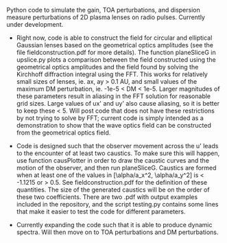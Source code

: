 Python code to simulate the gain, TOA perturbations, and dispersion measure perturbations of 2D plasma lenses on radio pulses. Currently under development.

- Right now, code is able to construct the field for circular and elliptical Gaussian lenses based on the geometrical optics amplitudes (see the file fieldconstruction.pdf for more details). The function planeSliceG in upslice.py plots a comparison between the field constructed using the geometrical optics amplitudes and the field found by solving the Kirchhoff diffraction integral using the FFT. This works for relatively small sizes of lenses, ie. ax, ay > 0.1 AU, and small values of the maximum DM perturbation, ie. -1e-5 < DM < 1e-5. Larger magnitudes of these parameters result in aliasing in the FFT solution for reasonable grid sizes. Large values of ux' and uy' also cause aliasing, so it is better to keep these < 5. Will post code that does not have these restrictions by not trying to solve by FFT; current code is simply intended as a demonstration to show that the wave optics field can be constructed from the geometrical optics field.

- Code is designed such that the observer movement across the u' leads to the encounter of at least two caustics. To make sure this will happen, use function causPlotter in order to draw the caustic curves and the motion of the observer, and then run planeSliceG. Caustics are formed when at least one of the values in [\alpha/a_x^2, \alpha/a_y^2] is < -1.1215 or > 0.5. See fieldconstruction.pdf for the definition of these quantities. The size of the generated caustics will be on the order of these two coefficients. There are two .pdf with output examples included in the repository, and the script testing.py contains some lines that make it easier to test the code for different parameters.

- Currently expanding the code such that it is able to produce dynamic spectra. Will then move on to TOA perturbations and DM perturbations.
